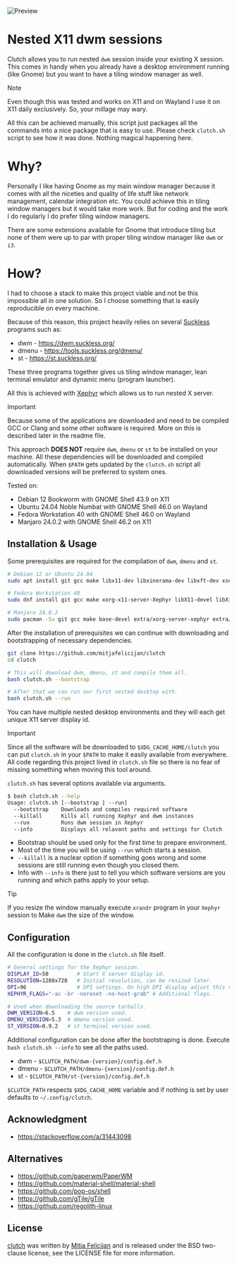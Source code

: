 ![Preview](https://github.com/mitjafelicijan/clutch/assets/296714/dca4a47a-d33e-46fd-8a45-b54b633909a2)

# Nested X11 dwm sessions

Clutch allows you to run nested `dwm` session inside your existing X session.
This comes in handy when you already have a desktop environment running (like
Gnome) but you want to have a tiling window manager as well.

> [!NOTE]
> Even though this was tested and works on X11 and on Wayland I use it on X11
> daily exclusively. So, your millage may wary.

All this can be achieved manually, this script just packages all the commands
into a nice package that is easy to use. Please check `clutch.sh` script to see
how it was done. Nothing magical happening here.

# Why?

Personally I like having Gnome as my main window manager because it comes with
all the niceties and quality of life stuff like network management, calendar
integration etc. You could achieve this in tiling window managers but it would
take more work. But for coding and the work I do regularly I do prefer tiling
window managers.

There are some extensions available for Gnome that introduce tiling but none of
them were up to par with proper tiling window manager like `dwm` or `i3`.

# How?

I had to choose a stack to make this project viable and not be this impossible
all in one solution. So I choose something that is easily reproducible on every
machine.

Because of this reason, this project heavily relies on several
[Suckless](https://suckless.org/) programs such as:

- dwm - https://dwm.suckless.org/
- dmenu - https://tools.suckless.org/dmenu/
- st - https://st.suckless.org/

These three programs together gives us tiling window manager, lean terminal
emulator and dynamic menu (program launcher).

All this is achieved with [Xephyr](https://en.wikipedia.org/wiki/Xephyr) which
allows us to run nested X server.

> [!IMPORTANT]
> Because some of the applications are downloaded and need to be compiled GCC
> or Clang and some other software is required. More on this is described later
> in the readme file.

This approach **DOES NOT** require `dwm`, `dmenu` or `st` to be installed on
your machine. All these dependencies will be downloaded and compiled
automatically.  When `$PATH` gets updated by the `clutch.sh` script all
downloaded versions will be preferred to system ones.

Tested on:

- Debian 12 Bookworm with GNOME Shell 43.9 on X11
- Ubuntu 24.04 Noble Numbat with GNOME Shell 46.0 on Wayland
- Fedora Workstation 40 with GNOME Shell 46.0 on Wayland
- Manjaro 24.0.2 with GNOME Shell 46.2 on X11

## Installation & Usage

Some prerequisites are required for the compilation of `dwm`, `dmenu` and `st`. 

```sh
# Debian 12 or Ubuntu 24.04
sudo apt install git gcc make libx11-dev libxinerama-dev libxft-dev xserver-xephyr x11-xserver-utils

# Fedora Workstation 40
sudo dnf install git gcc make xorg-x11-server-Xephyr libX11-devel libXinerama-devel libXft-devel xrandr

# Manjaro 24.0.2
sudo pacman -Su git gcc make base-devel extra/xorg-server-xephyr extra/libx11 extra/libxinerama extra/libxft extra/xorg-xrandr
```

After the installation of prerequisites we can continue with downloading and
bootstrapping of necessary dependencies.

```sh
git clone https://github.com/mitjafelicijan/clutch
cd clutch

# This will download dwm, dmenu, st and compile them all.
bash clutch.sh --bootstrap

# After that we can run our first nested desktop with.
bash clutch.sh --run
```

You can have multiple nested desktop environments and they will each get unique
X11 server display id.

> [!IMPORTANT]
> Since all the software will be downloaded to `$XDG_CACHE_HOME/clutch` you can
> put `clutch.sh` in your `$PATH` to make it easily available from everywhere.
> All code regarding this project lived in `clutch.sh` file so there is no fear
> of missing something when moving this tool around.

`clutch.sh` has several options available via arguments.

```sh
$ bash clutch.sh --help
Usage: clutch.sh [--bootstrap | --run]
  --bootstrap    Downloads and compiles required software
  --killall      Kills all running Xephyr and dwm instances
  --run          Runs dwm session in Xephyr
  --info         Displays all relavant paths and settings for Clutch
```

- Bootstrap should be used only for the first time to prepare environment.
- Most of the time you will be using `--run` which starts a session.
- `--killall` is a nuclear option if something goes wrong and some sessions are
  still running even though you closed them.
- Info with `--info` is there just to tell you which software versions are you
  running and which paths apply to your setup.

> [!TIP]
> If you resize the window manually execute `xrandr` program in your `Xephyr`
> session to Make `dwm` the size of the window.

## Configuration

All the configuration is done in the `clutch.sh` file itself.

```sh
# General settings for the Xephyr session.
DISPLAY_ID=50         # Start X server display id.
RESOLUTION=1280x720   # Initial resolution, can be resized later.
DPI=96                # DPI settings. On high DPI display adjust this value.
XEPHYR_FLAGS="-ac -br -noreset -no-host-grab" # Additional flags.

# Used when downloading the source tarballs.
DWM_VERSION=6.5    # dwm version used.
DMENU_VERSION=5.3  # dmenu version used.
ST_VERSION=0.9.2   # st terminal version used.
```

Additional configuration can be done after the bootstraping is done. Execute
`bash clutch.sh --info` to see all the paths used.

- dwm - `$CLUTCH_PATH/dwm-{version}/config.def.h`
- dmenu - `$CLUTCH_PATH/dmenu-{version}/config.def.h`
- st - `$CLUTCH_PATH/st-{version}/config.def.h`

`$CLUTCH_PATH` respects `$XDG_CACHE_HOME` variable and if nothing is set by
user defaults to `~/.config/clutch`.
 
## Acknowledgment

- https://stackoverflow.com/a/31443098

## Alternatives

- https://github.com/paperwm/PaperWM
- https://github.com/material-shell/material-shell
- https://github.com/pop-os/shell
- https://github.com/gTile/gTile
- https://github.com/regolith-linux

## License

[clutch](https://github.com/mitjafelicijan/clutch) was written by [Mitja
Felicijan](https://mitjafelicijan.com) and is released under the BSD
two-clause license, see the LICENSE file for more information.
